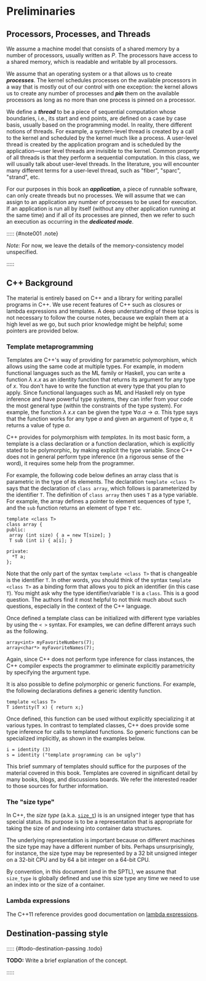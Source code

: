 Preliminaries
=============

Processors, Processes, and Threads
----------------------------------

We assume a machine model that consists of a shared memory by a number
of processors, usually written as $P$. The processors have access to a
shared memory, which is readable and writable by all processors.

We assume that an operating system or a that allows us to create
***processes***. The kernel schedules processes on the available
processors in a way that is mostly out of our control with one
exception: the kernel allows us to create any number of processes and
***pin*** them on the available processors as long as no more than one
process is pinned on a processor.

We define a ***thread*** to be a piece of sequential computation whose
boundaries, i.e., its start and end points, are defined on a case by
case basis, usually based on the programming model. In reality, there
different notions of threads. For example, a system-level thread is
created by a call to the kernel and scheduled by the kernel much like
a process. A user-level thread is created by the application program
and is scheduled by the application—user level threads are invisible
to the kernel. Common property of all threads is that they perform a
sequential computation. In this class, we will usually talk about
user-level threads. In the literature, you will encounter many
different terms for a user-level thread, such as "fiber", "sparc",
"strand", etc.

For our purposes in this book an ***application***, a piece of
runnable software, can only create threads but no processes. We will
assume that we can assign to an application any number of processes to
be used for execution. If an application is run all by itself (without
any other application running at the same time) and if all of its
processes are pinned, then we refer to such an execution as occurring
in the ***dedicated mode***.

::::: {#note001 .note}

*Note:* For now, we leave the details of the memory-consistency model
 unspecified.

:::::

C++ Background
--------------

The material is entirely based on C++ and a library for writing
parallel programs in C++. We use recent features of C++ such as
closures or lambda expressions and templates. A deep understanding of
these topics is not necessary to follow the course notes, because we
explain them at a high level as we go, but such prior knowledge might
be helpful; some pointers are provided below.

### Template metaprogramming

Templates are C++'s way of providing for parametric polymorphism,
which allows using the same code at multiple types. For example, in
modern functional languages such as the ML family or Haskell, you can
write a function $\lambda~x.x$ as an identity function that returns
its argument for any type of $x$. You don't have to write the
function at every type that you plan to apply. Since functional
languages such as ML and Haskell rely on type inference and have
powerful type systems, they can infer from your code the most general
type (within the constraints of the type system). For example, the
function $\lambda~x.x$ can be given the type $\forall \alpha. \alpha
\rightarrow \alpha$. This type says that the function works for any
type $\alpha$ and given an argument of type $\alpha$, it returns a
value of type $\alpha$.

C++ provides for polymorphism with *templates*. In its most basic
form, a template is a class declaration or a function declaration,
which is explicitly stated to be polymorphic, by making explicit the
type variable. Since C++ does not in general perform type inference
(in a rigorous sense of the word), it requires some help from the
programmer.

For example, the following code below defines an array class that is
parametric in the type of its elements. The declaration `template
<class T>` says that the declaration of `class array`, which follows
is parameterized by the identifier `T`. The definition of `class
array` then uses `T` as a type variable. For example, the array
defines a pointer to element sequences of type `T`, and the `sub`
function returns an element of type `T` etc.

~~~~~~~~~~~~~~~~~~~~~~~~~~~~~~~~~~~~~~~~~~ {.cpp}
template <class T>
class array {
public:
 array (int size) { a = new T[size]; }
 T sub (int i) { a[i]; }

private:
  *T a;
};
~~~~~~~~~~~~~~~~~~~~~~~~~~~~~~~~~~~~~~~~~~

Note that the only part of the syntax `template <class T>` that is
changeable is the identifier `T`. In other words, you should think of
the syntax `template <class T>` as a binding form that allows you to
pick an identifier (in this case `T`). You might ask why the type
identifier/variable `T` is a `class`. This is a good question. The
authors find it most helpful to not think much about such questions,
especially in the context of the C++ language.

Once defined a template class can be initialized with different type
variables by using the `< >` syntax. For examples, we can define
different arrays such as the following.

~~~~~~~~~~~~~~~~~~~~~~~~~~~~~~~~~~~~~~~~~~ {.cpp}
array<int> myFavoriteNumbers(7); 
array<char*> myFavoriteNames(7); 
~~~~~~~~~~~~~~~~~~~~~~~~~~~~~~~~~~~~~~~~~~

Again, since C++ does not perform type inference for class instances,
the C++ compiler expects the programmer to eliminate explicitly
parametricity by specifying the argument type.

It is also possible to define polymorphic or generic functions. For
example, the following declarations defines a generic identity
function.

~~~~~~~~~~~~~~~~~~~~~~~~~~~~~~~~~~~~~~~~~~ {.cpp}
template <class T>
T identity(T x) { return x;} 
~~~~~~~~~~~~~~~~~~~~~~~~~~~~~~~~~~~~~~~~~~

Once defined, this function can be used without explicitly
specializing it at various types. In contrast to templated classes,
C++ does provide some type inference for calls to templated functions.
So generic functions can be specialized implicitly, as shown in the
examples below.

~~~~~~~~~~~~~~~~~~~~~~~~~~~~~~~~~~~~~~~~~~ {.cpp}
i = identity (3) 
s = identity ("template programming can be ugly") 
~~~~~~~~~~~~~~~~~~~~~~~~~~~~~~~~~~~~~~~~~~

This brief summary of templates should suffice for the purposes of the
material covered in this book. Templates are covered in significant
detail by many books, blogs, and discussions boards. We refer the
interested reader to those sources for further information.

### The "size type"

In C++, the *size type*
(a.k.a. [`size_t`](http://en.cppreference.com/w/cpp/types/size_t)) is
is an unsigned integer type that has special status. Its purpose is to
be a representation that is appropriate for taking the size of and
indexing into container data structures.

The underlying representation is important because on different
machines the size type may have a different number of bits. Perhaps
unsurprisingly, for instance, the size type may be represented by a 32
bit unsigned integer on a 32-bit CPU and by 64 a bit integer on a
64-bit CPU.

By convention, in this document (and in the SPTL), we assume that
`size_type` is globally defined and use this size type any time we
need to use an index into or the size of a container.

### Lambda expressions

The C++11 reference provides good documentation on
[lambda expressions](http://en.cppreference.com/w/cpp/language/lambda).

Destination-passing style
-------------------------

::::: {#todo-destination-passing .todo}

**TODO:** Write a brief explanation of the concept.

:::::